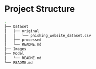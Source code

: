 # Project Structure

```bash
.
├── Dataset
│   ├── original
│   │   └── phishing_website_dataset.csv
│   ├── processed
│   └── README.md
├── Images
├── Model
│   └── README.md
└── README.md
```
